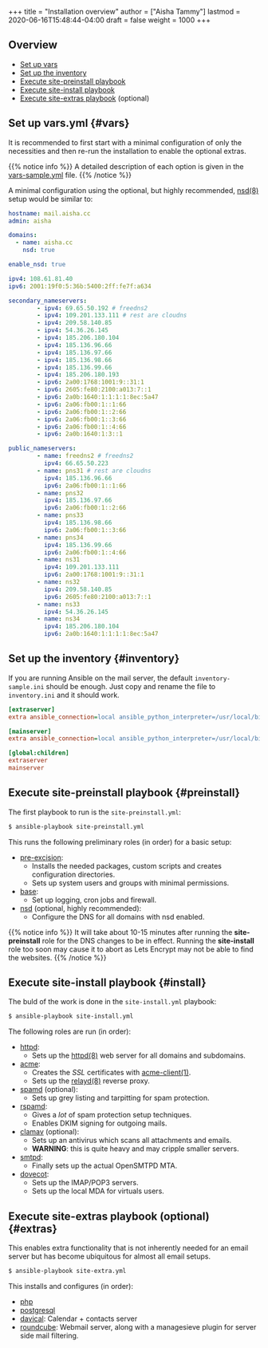 +++
title = "Installation overview"
author = ["Aisha Tammy"]
lastmod = 2020-06-16T15:48:44-04:00
draft = false
weight = 1000
+++

## Overview
- [Set up vars](#vars)
- [Set up the inventory](#inventory)
- [Execute site-preinstall playbook](#preinstall)
- [Execute site-install playbook](#install)
- [Execute site-extras playbook](#extras) (optional)

## Set up vars.yml {#vars}

It is recommended to first start with a minimal configuration of only the necessities and then re-run the installation to enable the optional extras.

{{% notice info %}}
A detailed description of each option is given in the [vars-sample.yml](https://github.com/Excision-Mail/Excision-Mail/blob/master/vars-sample.yml) file.
{{% /notice %}}

A minimal configuration using the optional, but highly recommended, [nsd(8)](https://man.openbsd.org/nsd.8) setup would be similar to:

```yml
hostname: mail.aisha.cc
admin: aisha

domains:
  - name: aisha.cc
    nsd: true

enable_nsd: true

ipv4: 108.61.81.40
ipv6: 2001:19f0:5:36b:5400:2ff:fe7f:a634

secondary_nameservers:
        - ipv4: 69.65.50.192 # freedns2
        - ipv4: 109.201.133.111 # rest are cloudns
        - ipv4: 209.58.140.85
        - ipv4: 54.36.26.145
        - ipv4: 185.206.180.104
        - ipv4: 185.136.96.66
        - ipv4: 185.136.97.66
        - ipv4: 185.136.98.66
        - ipv4: 185.136.99.66
        - ipv4: 185.206.180.193
        - ipv6: 2a00:1768:1001:9::31:1
        - ipv6: 2605:fe80:2100:a013:7::1
        - ipv6: 2a0b:1640:1:1:1:1:8ec:5a47
        - ipv6: 2a06:fb00:1::1:66
        - ipv6: 2a06:fb00:1::2:66
        - ipv6: 2a06:fb00:1::3:66
        - ipv6: 2a06:fb00:1::4:66
        - ipv6: 2a0b:1640:1:3::1

public_nameservers:
        - name: freedns2 # freedns2
          ipv4: 66.65.50.223
        - name: pns31 # rest are cloudns
          ipv4: 185.136.96.66
          ipv6: 2a06:fb00:1::1:66
        - name: pns32
          ipv4: 185.136.97.66
          ipv6: 2a06:fb00:1::2:66
        - name: pns33
          ipv4: 185.136.98.66
          ipv6: 2a06:fb00:1::3:66
        - name: pns34
          ipv4: 185.136.99.66
          ipv6: 2a06:fb00:1::4:66
        - name: ns31
          ipv4: 109.201.133.111
          ipv6: 2a00:1768:1001:9::31:1 
        - name: ns32
          ipv4: 209.58.140.85
          ipv6: 2605:fe80:2100:a013:7::1 
        - name: ns33
          ipv4: 54.36.26.145
        - name: ns34
          ipv4: 185.206.180.104
          ipv6: 2a0b:1640:1:1:1:1:8ec:5a47 
```

## Set up the inventory {#inventory}

If you are running Ansible on the mail server, the default `inventory-sample.ini` should be enough. Just copy and rename the file to `inventory.ini` and it should work.

```ini
[extraserver]
extra ansible_connection=local ansible_python_interpreter=/usr/local/bin/python3

[mainserver]
extra ansible_connection=local ansible_python_interpreter=/usr/local/bin/python3

[global:children]
extraserver
mainserver
```

## Execute site-preinstall playbook {#preinstall}

The first playbook to run is the `site-preinstall.yml`:

```sh
$ ansible-playbook site-preinstall.yml
```

This runs the following preliminary roles (in order) for a basic setup:

- [pre-excision](https://github.com/Excision-Mail/Excision-Mail/tree/master/roles/pre-excision):
    - Installs the needed packages, custom scripts and creates configuration directories.
    - Sets up system users and groups with minimal permissions.
- [base](https://github.com/Excision-Mail/Excision-Mail/tree/master/roles/base):
    - Set up logging, cron jobs and firewall.
- [nsd](https://github.com/Excision-Mail/Excision-Mail/tree/master/roles/nsd) (optional, highly recommended):
    - Configure the DNS for all domains with nsd enabled.

{{% notice info %}}
It will take about 10-15 minutes after running the **site-preinstall** role for the DNS changes to be in effect. Running the **site-install** role too soon may cause it to abort as Lets Encrypt may not be able to find the websites.
{{% /notice %}}

## Execute site-install playbook {#install}

The buld of the work is done in the `site-install.yml` playbook:

```sh
$ ansible-playbook site-install.yml
```

The following roles are run (in order):

- [httpd](https://github.com/Excision-Mail/Excision-Mail/tree/master/roles/httpd):
    - Sets up the [httpd(8)](https://man.openbsd.org/man8/httpd.8) web server for all domains and subdomains.
- [acme](https://github.com/Excision-Mail/Excision-Mail/tree/master/roles/acme):
    - Creates the *SSL* certificates with [acme-client(1)](https://man.openbsd.org/man1/acme-client.1).
    - Sets up the [relayd(8)](https://man.openbsd.org/man8/relayd.8) reverse proxy.
- [spamd](https://github.com/Excision-Mail/Excision-Mail/tree/master/roles/spamd) (optional):
    - Sets up grey listing and tarpitting for spam protection.
- [rspamd](https://github.com/Excision-Mail/Excision-Mail/tree/master/roles/rspamd):
    - Gives a *lot* of spam protection setup techniques.
    - Enables DKIM signing for outgoing mails.
- [clamav](https://github.com/Excision-Mail/Excision-Mail/tree/master/roles/clamav) (optional):
    - Sets up an antivirus which scans all attachments and emails.
    - **WARNING**: this is quite heavy and may cripple smaller servers.
- [smtpd](https://github.com/Excision-Mail/Excision-Mail/tree/master/roles/smtpd):
    - Finally sets up the actual OpenSMTPD MTA.
- [dovecot](https://github.com/Excision-Mail/Excision-Mail/tree/master/roles/dovecot):
    - Sets up the IMAP/POP3 servers.
    - Sets up the local MDA for virtuals users.

## Execute site-extras playbook (optional) {#extras}

This enables extra functionality that is not inherently needed for an email server but has become ubiquitous for almost all email setups.

```sh
$ ansible-playbook site-extra.yml
```

This installs and configures (in order):

- [php](https://github.com/Excision-Mail/Excision-Mail/tree/master/roles/php)
- [postgresql](https://github.com/Excision-Mail/Excision-Mail/tree/master/roles/postgresql)
- [davical](https://github.com/Excision-Mail/Excision-Mail/tree/master/roles/davical): Calendar + contacts server
- [roundcube](https://github.com/Excision-Mail/Excision-Mail/tree/master/roles/roundcube): Webmail server, along with a managesieve plugin for server side mail filtering.
